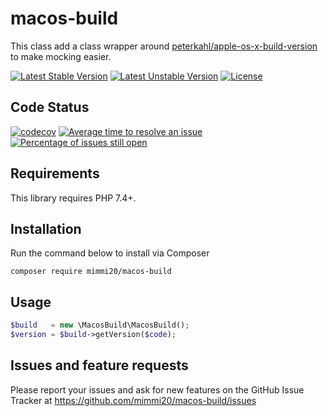 # macos-build

This class add a class wrapper around [peterkahl/apple-os-x-build-version](https://github.com/peterkahl/Apple-OS-X-build) to make mocking easier.

[![Latest Stable Version](https://poser.pugx.org/mimmi20/macos-build/v/stable?format=flat-square)](https://packagist.org/packages/mimmi20/macos-build)
[![Latest Unstable Version](https://poser.pugx.org/mimmi20/macos-build/v/unstable?format=flat-square)](https://packagist.org/packages/mimmi20/macos-build)
[![License](https://poser.pugx.org/mimmi20/macos-build/license?format=flat-square)](https://packagist.org/packages/mimmi20/macos-build)

## Code Status

[![codecov](https://codecov.io/gh/mimmi20/macos-build/branch/master/graph/badge.svg)](https://codecov.io/gh/mimmi20/macos-build)
[![Average time to resolve an issue](http://isitmaintained.com/badge/resolution/mimmi20/macos-build.svg)](http://isitmaintained.com/project/mimmi20/macos-build "Average time to resolve an issue")
[![Percentage of issues still open](http://isitmaintained.com/badge/open/mimmi20/macos-build.svg)](http://isitmaintained.com/project/mimmi20/macos-build "Percentage of issues still open")


## Requirements

This library requires PHP 7.4+.

## Installation

Run the command below to install via Composer

```shell
composer require mimmi20/macos-build
```

## Usage

```php
$build   = new \MacosBuild\MacosBuild();
$version = $build->getVersion($code);
```

## Issues and feature requests

Please report your issues and ask for new features on the GitHub Issue Tracker
at https://github.com/mimmi20/macos-build/issues

